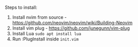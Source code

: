 Steps to install:
1. Install nvim from source - https://github.com/neovim/neovim/wiki/Building-Neovim
2. Install vim plug - https://github.com/junegunn/vim-plug
3. Install Lua `sudo apt install lua`
4. Run :PlugInstall inside `init.vim`

